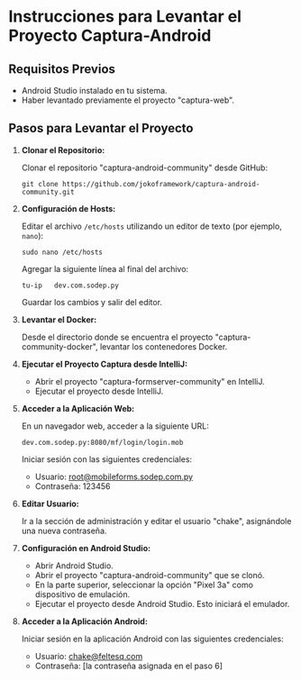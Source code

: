 # Instrucciones para Levantar el Proyecto Captura-Android

## Requisitos Previos

- Android Studio instalado en tu sistema.
- Haber levantado previamente el proyecto "captura-web".

## Pasos para Levantar el Proyecto

1. **Clonar el Repositorio:**

    Clonar el repositorio "captura-android-community" desde GitHub:
    
    ```
    git clone https://github.com/jokoframework/captura-android-community.git
    ```

2. **Configuración de Hosts:**

    Editar el archivo `/etc/hosts` utilizando un editor de texto (por ejemplo, `nano`):
    
    ```
    sudo nano /etc/hosts
    ```

    Agregar la siguiente línea al final del archivo:
    
    ```
    tu-ip	dev.com.sodep.py
    ```

    Guardar los cambios y salir del editor.

3. **Levantar el Docker:**

    Desde el directorio donde se encuentra el proyecto "captura-community-docker", levantar los contenedores Docker.

4. **Ejecutar el Proyecto Captura desde IntelliJ:**

    - Abrir el proyecto "captura-formserver-community" en IntelliJ.
    - Ejecutar el proyecto desde IntelliJ.
    
5. **Acceder a la Aplicación Web:**

    En un navegador web, acceder a la siguiente URL:
    
    ```
    dev.com.sodep.py:8080/mf/login/login.mob
    ```

    Iniciar sesión con las siguientes credenciales:
    
    - Usuario: root@mobileforms.sodep.com.py
    - Contraseña: 123456

6. **Editar Usuario:**

    Ir a la sección de administración y editar el usuario "chake", asignándole una nueva contraseña.

7. **Configuración en Android Studio:**

    - Abrir Android Studio.
    - Abrir el proyecto "captura-android-community" que se clonó.
    - En la parte superior, seleccionar la opción "Pixel 3a" como dispositivo de emulación.
    - Ejecutar el proyecto desde Android Studio. Esto iniciará el emulador.

8. **Acceder a la Aplicación Android:**

    Iniciar sesión en la aplicación Android con las siguientes credenciales:
    
    - Usuario: chake@feltesq.com
    - Contraseña: [la contraseña asignada en el paso 6]

